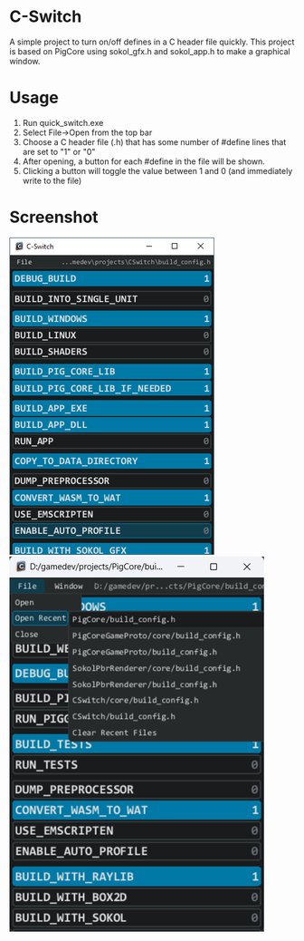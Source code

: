 # C-Switch
A simple project to turn on/off defines in a C header file quickly. This project is based on PigCore using sokol_gfx.h and sokol_app.h to make a graphical window.

# Usage
1. Run quick_switch.exe
2. Select File->Open from the top bar
3. Choose a C header file (.h) that has some number of #define lines that are set to "1" or "0"
4. After opening, a button for each #define in the file will be shown.
5. Clicking a button will toggle the value between 1 and 0 (and immediately write to the file)

# Screenshot
![Screenshot2](/_media/screenshot2.png)
![Screenshot3](/_media/screenshot3.png)
